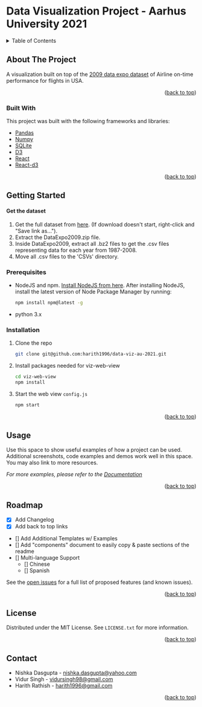 # Data Visualization Project - Aarhus University 2021
<!-- TABLE OF CONTENTS -->
<details>
  <summary>Table of Contents</summary>
  <ol>
    <li>
      <a href="#about-the-project">About The Project</a>
      <ul>
        <li><a href="#built-with">Built With</a></li>
      </ul>
    </li>
    <li>
      <a href="#getting-started">Getting Started</a>
      <ul>
        <li><a href="#prerequisites">Prerequisites</a></li>
        <li><a href="#installation">Installation</a></li>
      </ul>
    </li>
    <li><a href="#usage">Usage</a></li>
    <li><a href="#roadmap">Roadmap</a></li>
    <li><a href="#contributing">Contributing</a></li>
    <li><a href="#license">License</a></li>
    <li><a href="#contact">Contact</a></li>
    <li><a href="#acknowledgments">Acknowledgments</a></li>
  </ol>
</details>



<!-- ABOUT THE PROJECT -->
## About The Project

A visualization built on top of the [2009 data expo dataset](https://community.amstat.org/jointscsg-section/dataexpo/dataexpo2009) of Airline on-time performance for flights in USA.

<p align="right">(<a href="#top">back to top</a>)</p>



### Built With

This project was built with the following frameworks and libraries:

* [Pandas](https://pandas.pydata.org/)
* [Numpy](https://numpy.org/)
* [SQLite](https://www.sqlite.org/index.html)
* [D3](https://d3js.org/)
* [React](https://reactjs.org/)
* [React-d3](https://react-d3-library.github.io/)

<p align="right">(<a href="#top">back to top</a>)</p>



<!-- GETTING STARTED -->
## Getting Started
#### Get the dataset

1. Get the full dataset from [here](http://ww2.amstat.org/sections/graphics/datasets/DataExpo2009.zip). (If download doesn't start, right-click and "Save link as...").
2. Extract the DataExpo2009.zip file. 
3. Inside DataExpo2009, extract all .bz2 files to get the .csv files representing data for each year from 1987-2008.
4. Move all .csv files to the 'CSVs' directory.

### Prerequisites

* NodeJS and npm. [Install NodeJS from here](https://nodejs.org/en/download/). After installing NodeJS, install the latest version of Node Package Manager by running: 
  ```sh
  npm install npm@latest -g
  ```
* python 3.x

### Installation

1. Clone the repo
   ```sh
   git clone git@github.com:harith1996/data-viz-au-2021.git
   ```
2. Install packages needed for viz-web-view
   ```sh
   cd viz-web-view
   npm install
   ```
4. Start the web view `config.js`
   ```js
   npm start
   ```

<p align="right">(<a href="#top">back to top</a>)</p>



<!-- USAGE EXAMPLES -->
## Usage

Use this space to show useful examples of how a project can be used. Additional screenshots, code examples and demos work well in this space. You may also link to more resources.

_For more examples, please refer to the [Documentation](https://example.com)_

<p align="right">(<a href="#top">back to top</a>)</p>



<!-- ROADMAP -->
## Roadmap

- [x] Add Changelog
- [x] Add back to top links
- [] Add Additional Templates w/ Examples
- [] Add "components" document to easily copy & paste sections of the readme
- [] Multi-language Support
    - [] Chinese
    - [] Spanish

See the [open issues](https://github.com/othneildrew/Best-README-Template/issues) for a full list of proposed features (and known issues).

<p align="right">(<a href="#top">back to top</a>)</p>


<!-- LICENSE -->
## License

Distributed under the MIT License. See `LICENSE.txt` for more information.

<p align="right">(<a href="#top">back to top</a>)</p>



<!-- CONTACT -->
## Contact

* Nishka Dasgupta - nishka.dasgupta@yahoo.com
* Vidur Singh - vidursingh98@gmail.com
* Harith Rathish - harith1996@gmail.com

<p align="right">(<a href="#top">back to top</a>)</p>
